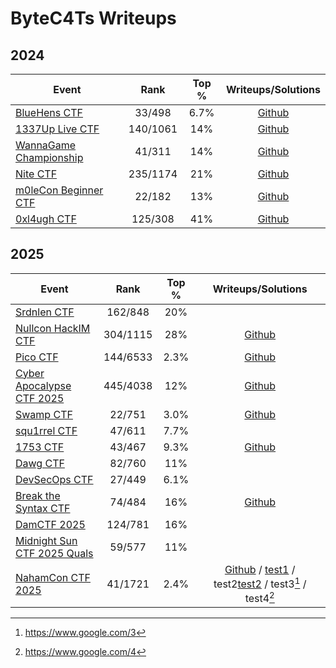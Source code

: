 # ByteC4Ts Writeups

## 2024

| Event                                                     |   Rank   | Top % |           Writeups/Solutions           |
| --------------------------------------------------------- | :------: | :---: | :------------------------------------: |
| [BlueHens CTF](https://ctftime.org/event/2512/)           |  33/498  | 6.7%  |      [Github](2024/BlueHens-CTF/)      |
| [1337Up Live CTF](https://ctftime.org/event/2446)         | 140/1061 |  14%  |      [Github](2024/1337-Up-Live/)      |
| [WannaGame Championship](https://ctftime.org/event/2515/) |  41/311  |  14%  | [Github](2024/WannaGame-Championship/) |
| [Nite CTF](https://ctftime.org/event/2461)                | 235/1174 |  21%  |        [Github](2024/niteCTF/)         |
| [m0leCon Beginner CTF](https://ctftime.org/event/2578)    |  22/182  |  13%  |  [Github](2024/m0leCon-Beginner-CTF/)  |
| [0xl4ugh CTF](https://ctftime.org/event/2587)             | 125/308  |  41%  |      [Github](2024/0xl4ugh-CTF/)       |

## 2025

| Event                                                         |   Rank   | Top % |                                    Writeups/Solutions                                    |
| ------------------------------------------------------------- | :------: | :---: | :--------------------------------------------------------------------------------------: |
| [Srdnlen CTF](https://ctftime.org/event/2576)                 | 162/848  |  20%  |                                                                                          |
| [Nullcon HackIM CTF](https://ctftime.org/event/2642)          | 304/1115 |  28%  |                            [Github](2025/Nullcon-HackIM-CTF/)                            |
| [Pico CTF](https://play.picoctf.org/events/74)                | 144/6533 | 2.3%  |                                 [Github](2025/picoCTF/)                                  |
| [Cyber Apocalypse CTF 2025](https://ctftime.org/event/2674)   | 445/4038 |  12%  |                     [Github](2025/HackTheBox-Cyber-Apocalypse-CTF/)                      |
| [Swamp CTF](https://ctftime.org/event/2573)                   |  22/751  | 3.0%  |                                 [Github](2025/SwampCTF/)                                 |
| [squ1rrel CTF](https://ctftime.org/event/2708)                |  47/611  | 7.7%  |                                                                                          |
| [1753 CTF](https://ctftime.org/event/2639)                    |  43/467  | 9.3%  |                                 [Github](2025/1753CTF/)                                  |
| [Dawg CTF](https://ctftime.org/event/2651)                    |  82/760  |  11%  |                                                                                          |
| [DevSecOps CTF](https://ctftime.org/event/2682)               |  27/449  | 6.1%  |                                                                                          |
| [Break the Syntax CTF](https://ctftime.org/event/2749)        |  74/484  |  16%  |                           [Github](2025/Break-The-Syntax-CTF/)                           |
| [DamCTF 2025](https://ctftime.org/event/2585)                 | 124/781  |  16%  |                                                                                          |
| [Midnight Sun CTF 2025 Quals](https://ctftime.org/event/2632) |  59/577  |  11%  |                                                                                          |
| [NahamCon CTF 2025](https://ctftime.org/event/2782)           | 41/1721  | 2.4%  | [Github](2025/NahamCon-CTF/) / [test1](test1) / test2[test2] / test3[^3] / test4[^test4] |

<!-- links -->

[test1]: https://www.google.com/1
[test2]: https://www.google.com/2

[^3]: https://www.google.com/3
[^test4]: https://www.google.com/4
